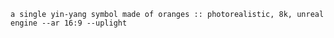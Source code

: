     a single yin-yang symbol made of oranges :: photorealistic, 8k, unreal engine --ar 16:9 --uplight
